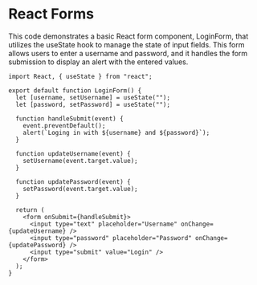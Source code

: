 # React Forms

This code demonstrates a basic React form component, LoginForm, that utilizes the useState hook to manage the state of input fields. This form allows users to enter a username and password, and it handles the form submission to display an alert with the entered values.

```
import React, { useState } from "react";

export default function LoginForm() {
  let [username, setUsername] = useState("");
  let [password, setPassword] = useState("");

  function handleSubmit(event) {
    event.preventDefault();
    alert(`Loging in with ${username} and ${password}`);
  }

  function updateUsername(event) {
    setUsername(event.target.value);
  }

  function updatePassword(event) {
    setPassword(event.target.value);
  }

  return (
    <form onSubmit={handleSubmit}>
      <input type="text" placeholder="Username" onChange={updateUsername} />
      <input type="password" placeholder="Password" onChange={updatePassword} />
      <input type="submit" value="Login" />
    </form>
  );
}
```
